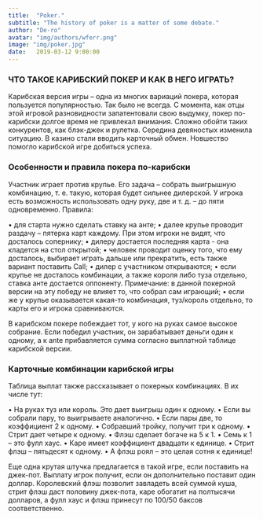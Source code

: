 ```yaml
---
title:  "Poker."
subtitle: "The history of poker is a matter of some debate."
author: "De-ro"
avatar: "img/authors/wferr.png"
image: "img/poker.jpg"
date:   2019-03-12 9:00:00
---
```


### ЧТО ТАКОЕ КАРИБСКИЙ ПОКЕР И КАК В НЕГО ИГРАТЬ?
Карибская версия игры – одна из многих вариаций покера, которая пользуется популярностью. Так было не всегда. С момента, как отцы этой игровой разновидности запатентовали свою выдумку, покер по-карибски долгое время не привлекал внимания. Сложно обойти таких конкурентов, как блэк-джек и рулетка. 
Середина девяностых изменила ситуацию. В казино стали вводить карточный обмен. Новшество помогло карибской игре добиться успеха. 

### Особенности и правила покера по-карибски

Участник играет против крупье. Его задача – собрать выигрышную комбинацию, т. е. такую, которая будет сильнее дилерской. У игрока есть возможность использовать одну руку, две и т. д. – до пяти одновременно.
Правила:

• для старта нужно сделать ставку на анте;
• далее крупье проводит раздачу – пятерка карт каждому. При этом игроки не видят, что досталось сопернику;
• дилеру достается последняя карта - она кладется на стол открытой;
• человек проводит оценку того, что ему досталось, выбирает играть дальше или прекратить, есть также вариант поставить Call;
• дилер с участником открываются;
• если крупье не досталось комбинации, а также короля либо туза отдельно, ставка анте достается оппоненту. Примечание: в данной покерной версии на эту победу не влияет то, что собрал сам играющий;
• если же у крупье оказывается какая-то комбинация, туз/король отдельно, то карты его и игрока сравниваются. 

В карибском покере побеждает тот, у кого на руках самое высокое собрание. Если победил участник, он зарабатывает деньги один к одному, а к ante прибавляется сумма согласно выплатной таблице карибской версии. 

### Карточные комбинации карибской игры

Таблица выплат также рассказывает о покерных комбинациях. В их числе тут:

• На руках туз или король. Это дает выигрыш один к одному.
• Если вы собрали пару, то выигрываете аналогично.
• Если пары две, то коэффициент 2 к одному.
• Собравший тройку, получит три к одному.
• Стрит дает четыре к одному.
• Флэш сделает богаче на 5 к 1.
• Семь к 1 – это фулл хаус.
• Каре имеет коэффициент двадцати к единице.
• Стрит флэш – пятьдесят к одному.
• А флэш роял – это целая сотня к единице!

Еще одна крутая штучка предлагается в такой игре, если поставить на джек-пот. Выплату игрок получит, если он дополнительно поставит один доллар. Королевский флэш позволит завладеть всей суммой куша, стрит флэш даст половину джек-пота, каре обогатит на полтысячи долларов, а фулл хаус и флэш принесут по 100/50 баксов соответственно. 
